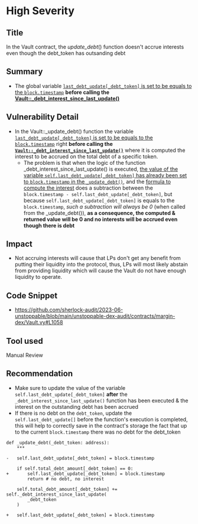 # High Severity
## Title
In the Vault contract, the _update_debt_() function doesn't accrue interests even though the debt_token has outsanding debt

## Summary
- The global variable [`last_debt_update[_debt_token]` is set to be equals to the `block.timestamp`](https://github.com/sherlock-audit/2023-06-unstoppable/blob/main/unstoppable-dex-audit/contracts/margin-dex/Vault.vy#L1058) **before calling the [Vault::_debt_interest_since_last_update()](https://github.com/sherlock-audit/2023-06-unstoppable/blob/main/unstoppable-dex-audit/contracts/margin-dex/Vault.vy#L1069-L1076)**


## Vulnerability Detail
- In the Vault::_update_debt() function the variable [`last_debt_update[_debt_token]` is set to be equals to the `block.timestamp`](https://github.com/sherlock-audit/2023-06-unstoppable/blob/main/unstoppable-dex-audit/contracts/margin-dex/Vault.vy#L1058) right **before calling the [`Vault::_debt_interest_since_last_update()`](https://github.com/sherlock-audit/2023-06-unstoppable/blob/main/unstoppable-dex-audit/contracts/margin-dex/Vault.vy#L1069-L1076)** where it is computed the interest to be accrued on the total debt of a specific token.
  - The problem is that when the logic of the function _debt_interest_since_last_update() is executed, [the value of the variable `self.last_debt_update[_debt_token]` has already been set to `block.timestamp` in the `_update_debt()`](https://github.com/sherlock-audit/2023-06-unstoppable/blob/main/unstoppable-dex-audit/contracts/margin-dex/Vault.vy#L1058), and the [formula to compute the interest](https://github.com/sherlock-audit/2023-06-unstoppable/blob/main/unstoppable-dex-audit/contracts/margin-dex/Vault.vy#L1071-L1075) does a subtraction between the `block.timestamp - self.last_debt_update[_debt_token]`, but because `self.last_debt_update[_debt_token]` is equals to the `block.timestamp`, *such a subtraction will always be 0* (when called from the _update_debt()), **as a consequence, the computed & returned value will be 0 and no interests will be accrued even though there is debt**

## Impact
- Not accruing interests will cause that LPs don't get any benefit from putting their liquidity into the protocol, thus, LPs will most likely abstain from providing liquidity which will cause the Vault do not have enough liquidity to operate.

## Code Snippet
- https://github.com/sherlock-audit/2023-06-unstoppable/blob/main/unstoppable-dex-audit/contracts/margin-dex/Vault.vy#L1058
## Tool used
Manual Review

## Recommendation
- Make sure to update the value of the variable `self.last_debt_update[_debt_token]` **after** the `_debt_interest_since_last_update()` function has been executed & the interest on the outstanding debt has been accrued
- If there is no debt on the `debt_token`, update the `self.last_debt_update[]` before the function's execution is completed, this will help to correctly save in the contract's storage the fact that up to the current `block.timestamp` there was no debt for the debt_token
```solidity
def _update_debt(_debt_token: address):
    ***

-   self.last_debt_update[_debt_token] = block.timestamp
    
    if self.total_debt_amount[_debt_token] == 0:
+       self.last_debt_update[_debt_token] = block.timestamp    
        return # no debt, no interest

    self.total_debt_amount[_debt_token] += self._debt_interest_since_last_update(
        _debt_token
    )

+   self.last_debt_update[_debt_token] = block.timestamp
```